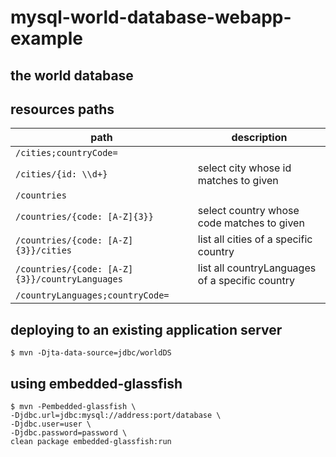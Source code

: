 # mysql-world-database-webapp-example

## the world database

## resources paths
|path                                          |description|
|----------------------------------------------|-----------|
|`/cities;countryCode=`                        ||
|`/cities/{id: \\d+}`                          |select city whose id matches to given|
|`/countries`                                  ||
|`/countries/{code: [A-Z]{3}}`                 |select country whose code matches to given|
|`/countries/{code: [A-Z]{3}}/cities`          |list all cities of a specific country|
|`/countries/{code: [A-Z]{3}}/countryLanguages`|list all countryLanguages of a specific country|
|`/countryLanguages;countryCode=`              ||

## deploying to an existing application server
````
$ mvn -Djta-data-source=jdbc/worldDS
````

## using embedded-glassfish
````
$ mvn -Pembedded-glassfish \
-Djdbc.url=jdbc:mysql://address:port/database \
-Djdbc.user=user \
-Djdbc.password=password \
clean package embedded-glassfish:run
````
